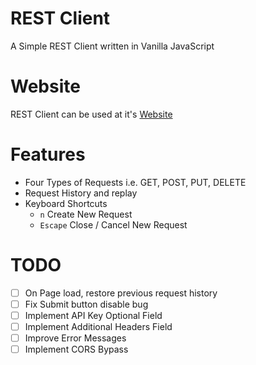 # REST Client
A Simple REST Client written in Vanilla JavaScript

# Website
REST Client can be used at it's [Website](https://sol-5.github.io/rest-client/index)

# Features
- Four Types of Requests i.e. GET, POST, PUT, DELETE
- Request History and replay
- Keyboard Shortcuts
	- ```n``` Create New Request
	- ```Escape``` Close / Cancel New Request
	
# TODO
- [ ] On Page load, restore previous request history
- [ ] Fix Submit button disable bug
- [ ] Implement API Key Optional Field
- [ ] Implement Additional Headers Field
- [ ] Improve Error Messages
- [ ] Implement CORS Bypass
